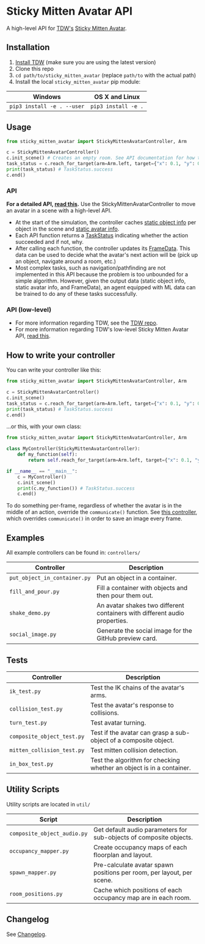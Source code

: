 # Sticky Mitten Avatar API

A high-level API for [TDW's](https://github.com/threedworld-mit/tdw/) [Sticky Mitten Avatar](https://github.com/threedworld-mit/tdw/blob/master/Documentation/misc_frontend/sticky_mitten_avatar.md). 

## Installation

1. [Install TDW](https://github.com/threedworld-mit/tdw/) (make sure you are using the latest version)
2. Clone this repo
3. `cd path/to/sticky_mitten_avatar` (replace `path/to` with the actual path)
4. Install the local `sticky_mitten_avatar` pip module:

| Windows                    | OS X and Linux      |
| -------------------------- | ------------------- |
| `pip3 install -e . --user` | `pip3 install -e .` |

## Usage

```python
from sticky_mitten_avatar import StickyMittenAvatarController, Arm

c = StickyMittenAvatarController()
c.init_scene() # Creates an empty room. See API documentation for how to load a furnished scene.
task_status = c.reach_for_target(arm=Arm.left, target={"x": 0.1, "y": 0.6, "z": 0.4})
print(task_status) # TaskStatus.success
c.end()
```

### API

**For a detailed API, [read this](Documentation/sma_controller.md).** Use the StickyMittenAvatarController to move an avatar in a scene with a high-level API. 

- At the start of the simulation, the controller caches [static object info](Documentation/static_object_info.md) per object in the scene and [static avatar info](Documentation/body_part_static.md).
- Each API function returns a [TaskStatus](Documentation/task_status.md) indicating whether the action succeeded and if not, why.
- After calling each function, the controller updates its [FrameData](Documentation/frame_data.md). This data can be used to decide what the avatar's next action will be (pick up an object, navigate around a room, etc.)
- Most complex tasks, such as navigation/pathfinding are not implemented in this API because the problem is too unbounded for a simple algorithm. However, given the output data (static object info, static avatar info, and FrameData), an agent equipped with ML data can be trained to do any of these tasks successfully.

### API (low-level)

- For more information regarding TDW, see the [TDW repo](https://github.com/threedworld-mit/tdw/).
- For more information regarding TDW's low-level Sticky Mitten Avatar API, [read this](https://github.com/threedworld-mit/tdw/blob/master/Documentation/misc_frontend/sticky_mitten_avatar.md).

## How to write your controller

You can write your controller like this:

```python
from sticky_mitten_avatar import StickyMittenAvatarController, Arm

c = StickyMittenAvatarController()
c.init_scene()
task_status = c.reach_for_target(arm=Arm.left, target={"x": 0.1, "y": 0.6, "z": 0.4})
print(task_status) # TaskStatus.success
c.end()
```

...or this, with your own class:

```python
from sticky_mitten_avatar import StickyMittenAvatarController, Arm

class MyController(StickyMittenAvatarController):
    def my_function(self):
        return self.reach_for_target(arm=Arm.left, target={"x": 0.1, "y": 0.6, "z": 0.4})

if __name__ == "__main__":
    c = MyController()
    c.init_scene()
    print(c.my_function()) # TaskStatus.success
    c.end()
```

To do something per-frame, regardless of whether the avatar is in the middle of an action, override the `communicate()` function. See [this controller](https://github.com/alters-mit/sticky_mitten_avatar/blob/master/controllers/put_object_in_container.py), which overrides `communicate()` in order to save an image every frame.

## Examples

All example controllers can be found in: `controllers/`

| Controller                   | Description                                                  |
| ---------------------------- | ------------------------------------------------------------ |
| `put_object_in_container.py` | Put an object in a container.                                |
| `fill_and_pour.py`           | Fill a container with objects and then pour them out.        |
| `shake_demo.py`              | An avatar shakes two different containers with different audio properties. |
| `social_image.py`            | Generate the social image for the GitHub preview card.       |

## Tests

| Controller                 | Description                                                  |
| -------------------------- | ------------------------------------------------------------ |
| `ik_test.py`               | Test the IK chains of the avatar's arms.                     |
| `collision_test.py`        | Test the avatar's response to collisions.                    |
| `turn_test.py`             | Test avatar turning.                                         |
| `composite_object_test.py` | Test if the avatar can grasp a sub-object of a composite object. |
| `mitten_collision_test.py` | Test mitten collision detection.                             |
| `in_box_test.py`           | Test the algorithm for checking whether an object is in a container. |

## Utility Scripts

Utility scripts are located in `util/`

| Script                      | Description                                                  |
| --------------------------- | ------------------------------------------------------------ |
| `composite_object_audio.py` | Get default audio parameters for sub-objects of composite objects. |
| `occupancy_mapper.py` | Create occupancy maps of each floorplan and layout. |
| `spawn_mapper.py` | Pre-calculate avatar spawn positions per room, per layout, per scene. |
| `room_positions.py` | Cache which positions of each occupancy map are in each room. |

## Changelog

See [Changelog](changelog.md).